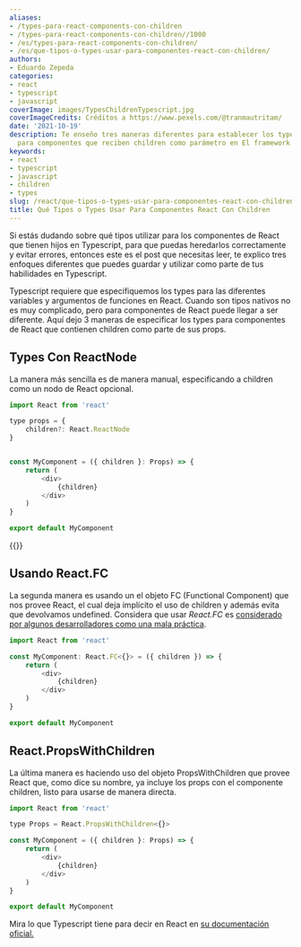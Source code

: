 ```yaml
---
aliases:
- /types-para-react-components-con-children
- /types-para-react-components-con-children//1000
- /es/types-para-react-components-con-children/
- /es/que-tipos-o-types-usar-para-componentes-react-con-children/
authors:
- Eduardo Zepeda
categories:
- react
- typescript
- javascript
coverImage: images/TypesChildrenTypescript.jpg
coverImageCredits: Créditos a https://www.pexels.com/@tranmautritam/
date: '2021-10-19'
description: Te enseño tres maneras diferentes para establecer los types en Typescript
  para componentes que reciben children como parámetro en El framework de React.
keywords:
- react
- typescript
- javascript
- children
- types
slug: /react/que-tipos-o-types-usar-para-componentes-react-con-children/
title: Qué Tipos o Types Usar Para Componentes React Con Children
---
```


Si estás dudando sobre qué tipos utilizar para los componentes de React que tienen hijos en Typescript, para que puedas heredarlos correctamente y evitar errores, entonces este es el post que necesitas leer, te explico tres enfoques diferentes que puedes guardar y utilizar como parte de tus habilidades en Typescript.

Typescript requiere que especifiquemos los types para las diferentes variables y argumentos de funciones en React. Cuando son tipos nativos no es muy complicado, pero para componentes de React puede llegar a ser diferente. Aquí dejo 3 maneras de especificar los types para componentes de React que contienen children como parte de sus props.

## Types Con ReactNode

La manera más sencilla es de manera manual, especificando a children como un nodo de React opcional.

```javascript
import React from 'react'

type props = {
    children?: React.ReactNode
}


const MyComponent = ({ children }: Props) => {
    return (
        <div>
            {children}      
        </div>
    )
}

export default MyComponent
```

{{<ad>}}

## Usando React.FC

La segunda manera es usando un el objeto FC (Functional Component) que nos provee React, el cual deja implícito el uso de children y además evita que devolvamos undefined. Considera que usar _React.FC_ es [considerado por algunos desarrolladores como una mala práctica](/es/opinion/por-que-usar-reactfc-podria-ser-una-mala-practica/).

```javascript
import React from 'react'

const MyComponent: React.FC<{}> = ({ children }) => {
    return (
        <div>
            {children}      
        </div>
    )
}

export default MyComponent
```

## React.PropsWithChildren

La última manera es haciendo uso del objeto PropsWithChildren que provee React que, como dice su nombre, ya incluye los props con el componente children, listo para usarse de manera directa.

```javascript
import React from 'react'

type Props = React.PropsWithChildren<{}>

const MyComponent = ({ children }: Props) => {
    return (
        <div>
            {children}      
        </div>
    )
}

export default MyComponent
```

Mira lo que Typescript tiene para decir en React en [su documentación oficial.](https://www.typescriptlang.org/docs/handbook/jsx.html#react-integration)